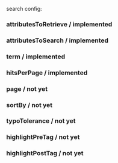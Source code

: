 search config:
### attributesToRetrieve  / implemented
### attributesToSearch    / implemented
### term                  / implemented
### hitsPerPage           / implemented
### page                  / not yet
### sortBy                / not yet
### typoTolerance         / not yet
### highlightPreTag       / not yet
### highlightPostTag      / not yet
